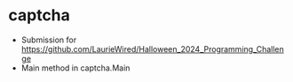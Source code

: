 # captcha
- Submission for https://github.com/LaurieWired/Halloween_2024_Programming_Challenge
- Main method in captcha.Main
